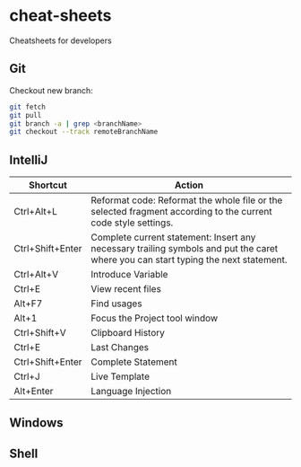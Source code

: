 # cheat-sheets
Cheatsheets for developers

## Git

Checkout new branch:
```bash
git fetch
git pull
git branch -a | grep <branchName>
git checkout --track remoteBranchName
```

## IntelliJ

Shortcut | Action
------------ | -------------
Ctrl+Alt+L | Reformat code: Reformat the whole file or the selected fragment according to the current code style settings.
Ctrl+Shift+Enter | Complete current statement: Insert any necessary trailing symbols and put the caret where you can start typing the next statement.
Ctrl+Alt+V | Introduce Variable
Ctrl+E | View recent files
Alt+F7 | Find usages
Alt+1 | Focus the Project tool window
Ctrl+Shift+V | Clipboard History
Ctrl+E | Last Changes 
Ctrl+Shift+Enter | Complete Statement
Ctrl+J | Live Template
Alt+Enter | Language Injection

## Windows

## Shell
